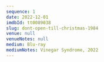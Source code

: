 ```yaml
---
sequence: 1
date: 2022-12-01
imdbId: tt0089038
slug: dont-open-till-christmas-1984
venue: null
venueNotes: null
medium: Blu-ray
mediumNotes: Vinegar Syndrome, 2022
---
```


